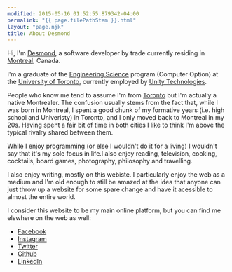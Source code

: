 ```yaml
---
modified: 2015-05-16 01:52:55.879342-04:00
permalink: "{{ page.filePathStem }}.html"
layout: "page.njk"
title: About Desmond
---
```


Hi, I'm [Desmond][1], a software developer by trade currently residing in [Montreal][2], 
Canada.

I'm a graduate of the [Engineering Science][3] program (Computer Option) at the 
[University of Toronto][4], currently employed by [Unity Technologies][5].

People who know me tend to assume I'm from [Toronto][6] but I'm actually a native Montrealer.
The confusion usually stems from the fact that, while I was born in Montreal, I spent a 
good chunk of my formative years (i.e. high school and Univeristy) in Toronto, and I only
moved back to Montreal in my 20s.  Having spent a fair bit of time in both cities I like
to think I'm above the typical rivalry shared between them.

While I enjoy programming (or else I wouldn't do it for a living) I wouldn't say that it's
my sole focus in life.I also enjoy reading, television,
cooking, cocktails, board games, photography, philosophy and travelling.

I also enjoy writing, mostly on this webiste.  I particularly enjoy the web as a medium and I'm
old enough to still be amazed at the idea that anyone can just throw up a website for some spare
change and have it acessible to almost the entire world.

I consider this website to be my main online platform, but you can find me elswhere on the
web as well: 

* <a href="http://www.facebook.com/desmond.rivet" title="Facebook" rel="me">Facebook</a>
* <a href="https://www.instagram.com/thegreancatdesmondo/" title="Instagram" rel="me">Instagram</a> 
* <a href="http://www.twitter.com/desmondrivet" title="Twitter" rel="me">Twitter</a>
* <a href="https://github.com/drivet" title="Github" rel="me">Github</a>
* <a href="http://ca.linkedin.com/in/desmondrivet" title="LinkedIn" rel="me">LinkedIn</a>

[1]: /
[2]: https://en.wikipedia.org/wiki/Montreal
[3]: https://engsci.utoronto.ca/
[4]: https://www.utoronto.ca/
[5]: https://unity.com/
[6]: https://en.wikipedia.org/wiki/Toronto

